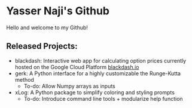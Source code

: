 # Yasser Naji's Github

Hello and welcome to my Github!

## Released Projects:
* blackdash: Interactive web app for calculating option prices currently hosted on the Google Cloud Platform [blackdash.io](blackdash.io)
* gerk: A Python interface for a highly customizable the Runge-Kutta method
  - To-do: Allow Numpy arrays as inputs
* xLog: A Python package to simplify coloring and styling prompts
  - To-do: Introduce command line tools + modularize help function

<!---
yfnaji/yfnaji is a ✨ special ✨ repository because its `README.md` (this file) appears on your GitHub profile.
You can click the Preview link to take a look at your changes.
--->
